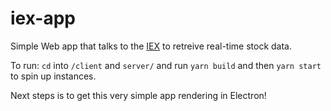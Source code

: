 # iex-app

Simple Web app that talks to the [IEX](https://iextrading.com/developer/docs/) to retreive real-time stock data.

To run: `cd` into `/client` and `server/` and run `yarn build` and then `yarn start` to spin up instances.

Next steps is to get this very simple app rendering in Electron!
